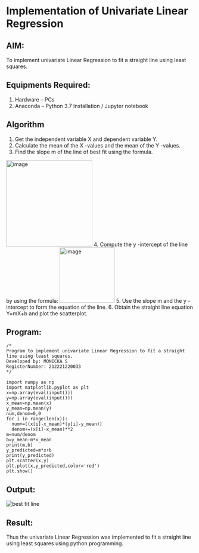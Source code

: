 # Implementation of Univariate Linear Regression
## AIM:
To implement univariate Linear Regression to fit a straight line using least squares.

## Equipments Required:
1. Hardware – PCs
2. Anaconda – Python 3.7 Installation / Jupyter notebook

## Algorithm
1. Get the independent variable X and dependent variable Y.
2. Calculate the mean of the X -values and the mean of the Y -values.
3. Find the slope m of the line of best fit using the formula. 
<img width="231" alt="image" src="https://user-images.githubusercontent.com/93026020/192078527-b3b5ee3e-992f-46c4-865b-3b7ce4ac54ad.png">
4. Compute the y -intercept of the line by using the formula:
<img width="148" alt="image" src="https://user-images.githubusercontent.com/93026020/192078545-79d70b90-7e9d-4b85-9f8b-9d7548a4c5a4.png">
5. Use the slope m and the y -intercept to form the equation of the line.
6. Obtain the straight line equation Y=mX+b and plot the scatterplot.

## Program:
```
/*
Program to implement univariate Linear Regression to fit a straight line using least squares.
Developed by: MONICKA S
RegisterNumber: 212221220033 
*/
```
```
import numpy as np
import matplotlib.pyplot as plt
x=np.array(eval(input()))
y=np.array(eval(input()))
x_mean=np.mean(x)
y_mean=np.mean(y)
num,denom=0,0
for i in range(len(x)):
  num+=((x[i]-x_mean)*(y[i]-y_mean))
  denom+=(x[i]-x_mean)**2
m=num/denom
b=y_mean-m*x_mean
print(m,b)
y_predicted=m*x+b
print(y_predicted)
plt.scatter(x,y)
plt.plot(x,y_predicted,color='red')
plt.show()
```

## Output:
![best fit line](sam.png)


## Result:
Thus the univariate Linear Regression was implemented to fit a straight line using least squares using python programming.

